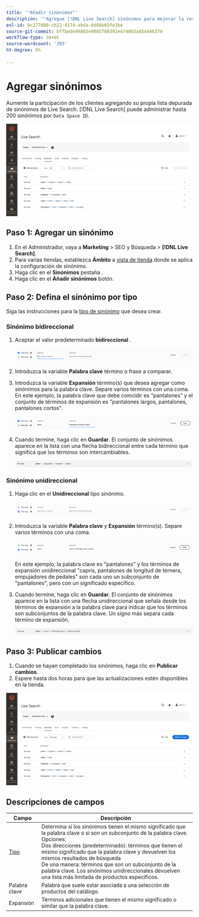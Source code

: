 ```yaml
---
title: '"Añadir sinónimos"'
description: '"Agregue [!DNL Live Search] sinónimos para mejorar la respuesta a las solicitudes de búsqueda."'
exl-id: 6c277d88-cb22-4174-abda-6d6bb65fe3be
source-git-commit: bffbede99865e9085f60392e474065a454446370
workflow-type: tm+mt
source-wordcount: '393'
ht-degree: 0%

---
```


# Agregar sinónimos

Aumente la participación de los clientes agregando su propia lista depurada de sinónimos de Live Search. [!DNL Live Search] puede administrar hasta 200 sinónimos por `Data Space ID`.

![[!DNL Live Search] sinónimos](assets/synonym-workspace.png)

## Paso 1: Agregar un sinónimo

1. En el Administrador, vaya a **Marketing** > SEO y Búsqueda > **[!DNL Live Search]**.
1. Para varias tiendas, establezca **Ámbito** a [vista de tienda](https://docs.magento.com/user-guide/configuration/scope.html) donde se aplica la configuración de sinónimo.
1. Haga clic en el **Sinónimos** pestaña .
1. Haga clic en el **Añadir sinónimos** botón.

## Paso 2: Defina el sinónimo por tipo

Siga las instrucciones para la [tipo de sinónimo](synonyms-type.md) que desea crear.

### Sinónimo bidireccional

1. Aceptar el valor predeterminado **bidireccional** .

   ![Agregar sinónimo bidireccional](assets/synonym-add-two-way.png)


1. Introduzca la variable **Palabra clave** término o frase a comparar.
1. Introduzca la variable **Expansión** término(s) que desea agregar como sinónimos para la palabra clave. Separe varios términos con una coma.
En este ejemplo, la palabra clave que debe coincidir es &quot;pantalones&quot; y el conjunto de términos de expansión es &quot;pantalones largos, pantalones, pantalones cortos&quot;.

   ![Ejemplo de sinónimo bidireccional](assets/synonym-add-two-way-example.png)

1. Cuando termine, haga clic en **Guardar**.
El conjunto de sinónimos aparece en la lista con una flecha bidireccional entre cada término que significa que los términos son intercambiables.

   ![Sinónimo bidireccional](assets/synonym-two-way.png)

### Sinónimo unidireccional

1. Haga clic en el **Unidireccional** tipo sinónimo.

   ![Agregar sinónimo unidireccional](assets/synonym-add-one-way.png)

1. Introduzca la variable **Palabra clave** y **Expansión** término(s). Separe varios términos con una coma.

   ![Ejemplo de sinónimo unidireccional](assets/synonym-add-one-way-example.png)

   En este ejemplo, la palabra clave es &quot;pantalones&quot; y los términos de expansión unidireccional &quot;capris, pantalones de longitud de ternera, empujadores de pedales&quot; son cada uno un subconjunto de &quot;pantalones&quot;, pero con un significado específico.

1. Cuando termine, haga clic en **Guardar**.
El conjunto de sinónimos aparece en la lista con una flecha unidireccional que señala desde los términos de expansión a la palabra clave para indicar que los términos son subconjuntos de la palabra clave. Un signo más separa cada término de expansión.

   ![Sinónimo unidireccional](assets/synonym-one-way.png)

## Paso 3: Publicar cambios

1. Cuando se hayan completado los sinónimos, haga clic en **Publicar cambios**.
1. Espere hasta dos horas para que las actualizaciones estén disponibles en la tienda.

![Publicar cambios](assets/synonym-publish.png)

## Descripciones de campos

| Campo | Descripción |
|--- |--- |
| [Tipo](synonyms.md) | Determina si los sinónimos tienen el mismo significado que la palabra clave o si son un subconjunto de la palabra clave. Opciones:<br />Dos direcciones (predeterminado): términos que tienen el mismo significado que la palabra clave y devuelven los mismos resultados de búsqueda<br />De una manera: términos que son un subconjunto de la palabra clave. Los sinónimos unidireccionales devuelven una lista más limitada de productos específicos. |
| Palabra clave | Palabra que suele estar asociada a una selección de productos del catálogo. |
| Expansión | Términos adicionales que tienen el mismo significado o similar que la palabra clave. |
